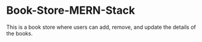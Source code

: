 # Book-Store-MERN-Stack
This is a book store where users can add, remove, and update the details of the books.

